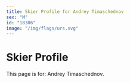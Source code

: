 ```yaml
---
title: Skier Profile for Andrey Timaschednov
sex: "M"
id: "18306"
image: "/img/flags/urs.svg" 
---
```


# Skier Profile

This page is for: Andrey Timaschednov.
    